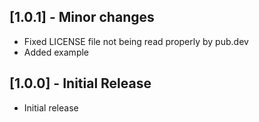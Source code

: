 ## [1.0.1] - Minor changes
* Fixed LICENSE file not being read properly by pub.dev
* Added example

## [1.0.0] - Initial Release
* Initial release